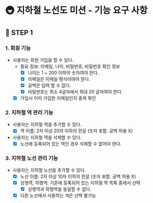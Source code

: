 # 🚇 지하철 노선도 미션 - 기능 요구 사항

## 📌 STEP 1

### 1. 회원 기능

- 사용자는 회원 가입을 할 수 있다.
    - 필요 정보: 이메일, 나이, 비밀번호, 비밀번호 확인 정보
        - [x] 나이는 1 ~ 200 이하의 숫자여야 한다.
        - [x] 이메일은 이메일 형식이여야 한다.
        - [x] 공백은 입력 할 수 없다.
        - [x] 비밀번호는 최소 4글자에서 최대 20 글자여야 한다.
    - [x] 가입시 이미 가입한 이메일인지 중복 확인

### 2. 지하철 역 관리 기능

- 사용자는 지하철 역을 추가할 수 있다.
    - [x] 역 이름: 2자 이상 20자 이하의 한글 (숫자 포함. 공백 허용 X)
- 사용자는 지하철 역을 삭제할 수 있다.
    - [x] 노선에 등록되어 있는 역인 경우 삭제할 수 없어야 한다.

### 3. 지하철 노선 관리 기능

- 사용자는 지하철 노선을 추가할 수 있다.
    - [x] 노선 이름: 2자 이상 10자 이하의 한글 (숫자 포함. 공백 허용 X)
    - [x] 상행역, 하행역: 기존에 등록되어 있는 지하철 역 목록 중에서 선택
        - [x] 상행역과 하행역을 동일할 수 없다.
    - [x] 다른 노선에서 사용하는 색은 선택 불가능
